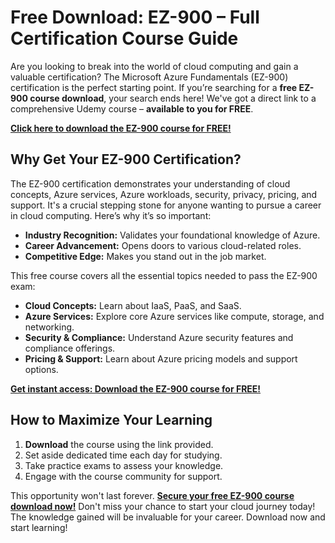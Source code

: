 # Free Download: EZ-900 – Full Certification Course Guide

Are you looking to break into the world of cloud computing and gain a valuable certification? The Microsoft Azure Fundamentals (EZ-900) certification is the perfect starting point. If you’re searching for a **free EZ-900 course download**, your search ends here! We've got a direct link to a comprehensive Udemy course – **available to you for FREE**.

[**Click here to download the EZ-900 course for FREE!**](https://udemywork.com/ez-900)

## Why Get Your EZ-900 Certification?

The EZ-900 certification demonstrates your understanding of cloud concepts, Azure services, Azure workloads, security, privacy, pricing, and support. It's a crucial stepping stone for anyone wanting to pursue a career in cloud computing. Here’s why it’s so important:

*   **Industry Recognition:** Validates your foundational knowledge of Azure.
*   **Career Advancement:** Opens doors to various cloud-related roles.
*   **Competitive Edge:** Makes you stand out in the job market.

This free course covers all the essential topics needed to pass the EZ-900 exam:

*   **Cloud Concepts:** Learn about IaaS, PaaS, and SaaS.
*   **Azure Services:** Explore core Azure services like compute, storage, and networking.
*   **Security & Compliance:** Understand Azure security features and compliance offerings.
*   **Pricing & Support:** Learn about Azure pricing models and support options.

[**Get instant access: Download the EZ-900 course for FREE!**](https://udemywork.com/ez-900)

## How to Maximize Your Learning

1.  **Download** the course using the link provided.
2.  Set aside dedicated time each day for studying.
3.  Take practice exams to assess your knowledge.
4.  Engage with the course community for support.

This opportunity won't last forever. **[Secure your free EZ-900 course download now!](https://udemywork.com/ez-900)** Don't miss your chance to start your cloud journey today! The knowledge gained will be invaluable for your career. Download now and start learning!

